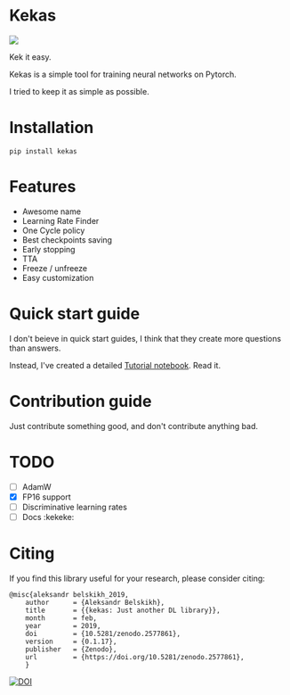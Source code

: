 # Kekas

![](imgs/logo.png)

Kek it easy.

Kekas is a simple tool for training neural networks on Pytorch.

I tried to keep it as simple as possible.

# Installation

`pip install kekas`

# Features

- Awesome name
- Learning Rate Finder
- One Cycle policy
- Best checkpoints saving
- Early stopping
- TTA
- Freeze / unfreeze
- Easy customization
    
# Quick start guide

I don't beieve in quick start guides, I think that they create more questions 
than answers.

Instead, I've created a detailed [Tutorial notebook](Tutorial.ipynb). Read it.

# Contribution guide

Just contribute something good, and don't contribute anything bad.

# TODO

- [ ] AdamW
- [x] FP16 support 
- [ ] Discriminative learning rates
- [ ] Docs :kekeke:

# Citing
If you find this library useful for your research, please consider citing:
```
@misc{aleksandr belskikh_2019,
    author      = {Aleksandr Belskikh},
    title       = {{kekas: Just another DL library}},
    month       = feb,
    year        = 2019,
    doi         = {10.5281/zenodo.2577861},
    version     = {0.1.17},
    publisher   = {Zenodo}, 
    url         = {https://doi.org/10.5281/zenodo.2577861},
    }

```

[![DOI](https://zenodo.org/badge/144457787.svg)](https://zenodo.org/badge/latestdoi/144457787)
